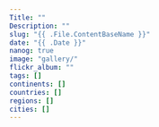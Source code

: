 ```yaml
---
Title: ""
Description: ""
slug: "{{ .File.ContentBaseName }}"
date: "{{ .Date }}"
nanog: true
image: "gallery/"
flickr_album: ""
tags: []
continents: []
countries: []
regions: []
cities: []
---
```


